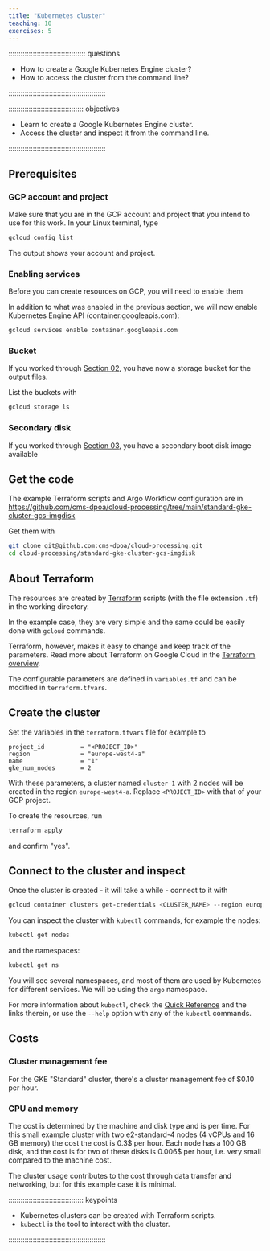 ```yaml
---
title: "Kubernetes cluster"
teaching: 10
exercises: 5 
---
```


:::::::::::::::::::::::::::::::::::::: questions 

- How to create a Google Kubernetes Engine cluster?
- How to access the cluster from the command line?

::::::::::::::::::::::::::::::::::::::::::::::::

::::::::::::::::::::::::::::::::::::: objectives

- Learn to create a Google Kubernetes Engine cluster.
- Access the cluster and inspect it from the command line.

::::::::::::::::::::::::::::::::::::::::::::::::


## Prerequisites


### GCP account and project

Make sure that you are in the GCP account and project that you intend to use for this work. In your Linux terminal, type

```bash
gcloud config list
```

The output shows your account and project. 


### Enabling services

Before you can create resources on GCP, you will need to enable them

In addition to what was enabled in the previous section, we will now enable Kubernetes Engine API (container.googleapis.com):

```bash
gcloud services enable container.googleapis.com
```

### Bucket

If you worked through [Section 02](02-storage.md), you have now a storage bucket for the output files.

List the buckets with

```bash
gcloud storage ls
```

### Secondary disk

If you worked through [Section 03](03-disk-image.md), you have a secondary boot disk image available

## Get the code

The example Terraform scripts and Argo Workflow configuration are in https://github.com/cms-dpoa/cloud-processing/tree/main/standard-gke-cluster-gcs-imgdisk

Get them with

```bash
git clone git@github.com:cms-dpoa/cloud-processing.git
cd cloud-processing/standard-gke-cluster-gcs-imgdisk
```
## About Terraform

The resources are created by [Terraform](https://developer.hashicorp.com/terraform?product_intent=terraform) scripts (with the file extension `.tf`) in the working directory.

In the example case, they are very simple and the same could be easily done with `gcloud` commands.

Terraform, however, makes it easy to change and keep track of the parameters. Read more about Terraform on Google Cloud in the [Terraform overview](https://cloud.google.com/docs/terraform/terraform-overview).

The configurable parameters are defined in `variables.tf` and can be modified in `terraform.tfvars`.

## Create the cluster

Set the variables in the `terraform.tfvars` file for example to

```
project_id          = "<PROJECT_ID>"
region              = "europe-west4-a"
name                = "1"
gke_num_nodes       = 2
```

With these parameters, a cluster named `cluster-1` with 2 nodes will be created in the region `europe-west4-a`. Replace `<PROJECT_ID>` with that of your GCP project.

To create the resources, run

```bash
terraform apply
```

and confirm "yes".

## Connect to the cluster and inspect

Once the cluster is created - it will take a while - connect to it with

```bash
gcloud container clusters get-credentials <CLUSTER_NAME> --region europe-west4-a --project <PROJECT_ID>
```

You can inspect the cluster with `kubectl` commands, for example the nodes: 


```bash
kubectl get nodes
```

and the namespaces:

```bash
kubectl get ns
```

You will see several namespaces, and most of them are used by Kubernetes for different services. We will be using the `argo` namespace.

For more information about `kubectl`, check the [Quick Reference](https://kubernetes.io/docs/reference/kubectl/quick-reference/) and the links therein, or use the `--help` option with any of the `kubectl` commands.

<!-- ## Enable image streaming

This is finally not needed. The streaming for the secondary disk works even if Image streaming shows Disabled in the cluster features

```bash
 gcloud container clusters update <CLUSTER_NAME> --zone europe-west4-a --enable-image-streaming

``` -->


## Costs

### Cluster management fee

For the GKE "Standard" cluster, there's a cluster management fee of 
$0.10 per hour.

### CPU and memory

The cost is determined by the machine and disk type and is per time. 
For this small example cluster with two e2-standard-4 nodes (4 vCPUs and 16 GB memory) the cost the cost is 0.3$ per hour. Each node has a 100 GB disk, and the cost is for two of these disks is 0.006$ per hour, i.e. very small compared to the machine cost.

The cluster usage contributes to the cost through data transfer and networking, but for this example case it is minimal. 

::::::::::::::::::::::::::::::::::::: keypoints 

- Kubernetes clusters can be created with Terraform scripts.
- `kubectl` is the tool to interact with the cluster.


::::::::::::::::::::::::::::::::::::::::::::::::

